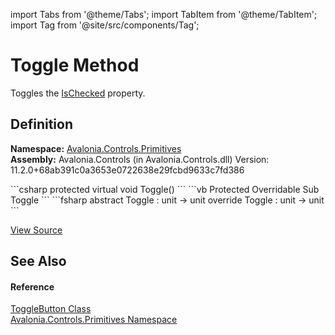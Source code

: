import Tabs from '@theme/Tabs'; 
import TabItem from '@theme/TabItem'; 
import Tag from '@site/src/components/Tag'; 

# Toggle Method


Toggles the <a href="P_Avalonia_Controls_Primitives_ToggleButton_IsChecked">IsChecked</a> property.



## Definition
**Namespace:** <a href="N_Avalonia_Controls_Primitives">Avalonia.Controls.Primitives</a>  
**Assembly:** Avalonia.Controls (in Avalonia.Controls.dll) Version: 11.2.0+68ab391c0a3653e0722638e29fcbd9633c7fd386

<Tabs groupId="api-code-preview">
<TabItem value="csharp" label="C#">
```csharp
protected virtual void Toggle()
```
</TabItem>
<TabItem value="vb" label="VB">
```vb
Protected Overridable Sub Toggle
```
</TabItem>
<TabItem value="fsharp" label="F#">
```fsharp
abstract Toggle : unit -> unit 
override Toggle : unit -> unit 
```
</TabItem>
</Tabs>



<a href="https://github.com/AvaloniaUI/Avalonia/tree/master/srcAvalonia.Controls/Primitives/ToggleButton.cs#L140" title="View the source code">View Source</a>



## See Also


#### Reference
<a href="T_Avalonia_Controls_Primitives_ToggleButton">ToggleButton Class</a>  
<a href="N_Avalonia_Controls_Primitives">Avalonia.Controls.Primitives Namespace</a>  
